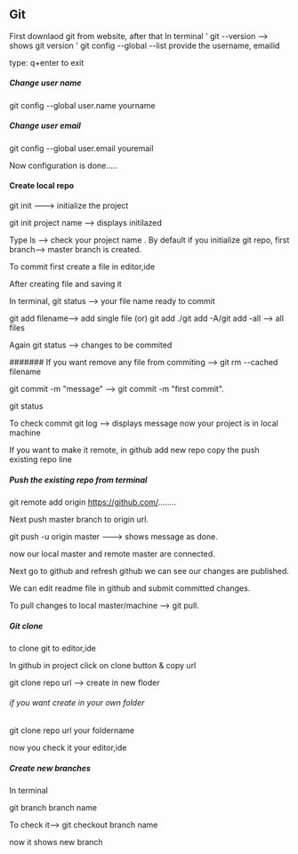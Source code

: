 ## Git
First downlaod git from website, after that
In terminal
'
 git --version --> shows git version
'
git config --global --list
provide the username, emailid

type: q+enter to exit 
##### Change user name 
git config --global user.name yourname

##### Change user email 
git config --global user.email youremail

Now configuration is done.....

#### Create local repo
git init ---> initialize the project

git init project name --> displays initilazed

Type ls --> check your project name
.
By default if you initialize git repo, first branch--> master branch is created.

To commit first create a file in editor,ide

After creating file and saving it 

In terminal, 
git status --> your file name ready to commit

git add filename--> add single file (or) git add ./git add -A/git add -all --> all files

Again git status --> changes to be commited

####### If you want remove any file from commiting --> git rm --cached filename

git commit -m "message" --> git commit -m "first commit".

git status

To check commit
git log --> displays message
now your project is in local machine

If you want to make it remote, in github add new repo 
copy the push existing repo line 

##### Push the existing repo from terminal
git remote add origin https://github.com/........

Next push master branch to origin url.

git push -u origin master ---> shows message as done.

now our local master and remote master are connected.

Next go to github and refresh github we can see our changes are published.

We can edit readme file in github and submit committed changes. 

To pull changes to local master/machine --> git pull.

##### Git clone
to clone git to editor,ide

In github in project click on clone button & copy url

git clone repo url --> create in new floder

###### if you want create in your own folder

git clone repo url your foldername

now you check it your editor,ide

##### Create new branches
In terminal 

git branch branch name

To check it--> git checkout branch name 

now it shows new branch
